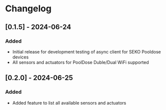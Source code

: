 # Changelog

## [0.1.5] - 2024-06-24
### Added
- Initial release for development testing of async client for SEKO Pooldose devices
- All sensors and actuators for PoolDose Duble/Dual WiFi supported

## [0.2.0] - 2024-06-25
### Added
- Added feature to list all available sensors and actuators